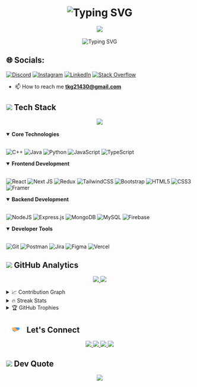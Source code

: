 <h1 align="center">
  <img src="https://readme-typing-svg.herokuapp.com?font=Fira+Code&size=30&duration=3000&pause=1000&color=2C68F7&center=true&vCenter=true&random=false&width=435&lines=Hi+%F0%9F%91%8B%2C+I'm+Tarun+Gupta&repeat=false" alt="Typing SVG" />
</h1>


<div align="center">
  <img src="https://raw.githubusercontent.com/TheDudeThatCode/TheDudeThatCode/master/Assets/Developer.gif" width="150">
</div>

<p align="center">
  <img src="https://readme-typing-svg.herokuapp.com?font=Fira+Code&pause=1000&color=2C68F7&center=true&vCenter=true&random=false&width=435&lines=Full+Stack+Developer;Problem+Solver;Open+Source+Enthusiast;Always+Learning" alt="Typing SVG" />
</p>

## 🌐 Socials:
[![Discord](https://img.shields.io/badge/Discord-%237289DA.svg?logo=discord&logoColor=white)](https://discord.gg/tarungupta18) [![Instagram](https://img.shields.io/badge/Instagram-%23E4405F.svg?logo=Instagram&logoColor=white)](https://instagram.com/tarungupta_11) [![LinkedIn](https://img.shields.io/badge/LinkedIn-%230077B5.svg?logo=linkedin&logoColor=white)](https://linkedin.com/in/https://www.linkedin.com/in/tarun-gupta-100a1b259) [![Stack Overflow](https://img.shields.io/badge/-Stackoverflow-FE7A16?logo=stack-overflow&logoColor=white)](https://stackoverflow.com/users/https://stackoverflow.com/users/25267472/tarun-gupta) 

- 📫 How to reach me **tkg21430@gmail.com**

<!-- Tech Stack with Animated Icons -->
<h2>
  <img src="https://media2.giphy.com/media/QssGEmpkyEOhBCb7e1/giphy.gif?cid=ecf05e47a0n3gi1bfqntqmob8g9aid1oyj2wr3ds3mg700bl&rid=giphy.gif" width="40"> 
  Tech Stack
</h2>

<p align="center">
<img src="https://skillicons.dev/icons?i=js,ts,react,nextjs,nodejs,express,mongodb,mysql,git,docker,aws,firebase,tailwind,figma&perline=7" />
</p>

<details open>
<summary><b>Core Technologies</b></summary>
<br>
  
![C++](https://img.shields.io/badge/c++-%2300599C.svg?style=for-the-badge&logo=c%2B%2B&logoColor=white) 
![Java](https://img.shields.io/badge/java-%23ED8B00.svg?style=for-the-badge&logo=openjdk&logoColor=white) 
![Python](https://img.shields.io/badge/python-3670A0?style=for-the-badge&logo=python&logoColor=ffdd54) 
![JavaScript](https://img.shields.io/badge/javascript-%23323330.svg?style=for-the-badge&logo=javascript&logoColor=%23F7DF1E) 
![TypeScript](https://img.shields.io/badge/typescript-%23007ACC.svg?style=for-the-badge&logo=typescript&logoColor=white)
</details>

<details open>
<summary><b>Frontend Development</b></summary>
<br>

![React](https://img.shields.io/badge/react-%2320232a.svg?style=for-the-badge&logo=react&logoColor=%2361DAFB) 
![Next JS](https://img.shields.io/badge/Next-black?style=for-the-badge&logo=next.js&logoColor=white) 
![Redux](https://img.shields.io/badge/redux-%23593d88.svg?style=for-the-badge&logo=redux&logoColor=white) 
![TailwindCSS](https://img.shields.io/badge/tailwindcss-%2338B2AC.svg?style=for-the-badge&logo=tailwind-css&logoColor=white) 
![Bootstrap](https://img.shields.io/badge/bootstrap-%238511FA.svg?style=for-the-badge&logo=bootstrap&logoColor=white) 
![HTML5](https://img.shields.io/badge/html5-%23E34F26.svg?style=for-the-badge&logo=html5&logoColor=white) 
![CSS3](https://img.shields.io/badge/css3-%231572B6.svg?style=for-the-badge&logo=css3&logoColor=white) 
![Framer](https://img.shields.io/badge/Framer-black?style=for-the-badge&logo=framer&logoColor=blue)
</details>

<details open>
<summary><b>Backend Development</b></summary>
<br>

![NodeJS](https://img.shields.io/badge/node.js-6DA55F?style=for-the-badge&logo=node.js&logoColor=white) 
![Express.js](https://img.shields.io/badge/express.js-%23404d59.svg?style=for-the-badge&logo=express&logoColor=%2361DAFB) 
![MongoDB](https://img.shields.io/badge/MongoDB-%234ea94b.svg?style=for-the-badge&logo=mongodb&logoColor=white) 
![MySQL](https://img.shields.io/badge/mysql-4479A1.svg?style=for-the-badge&logo=mysql&logoColor=white)
![Firebase](https://img.shields.io/badge/firebase-a08021?style=for-the-badge&logo=firebase&logoColor=ffcd34) 
</details>

<details open>
<summary><b>Developer Tools</b></summary>
<br>

![Git](https://img.shields.io/badge/git-%23F05033.svg?style=for-the-badge&logo=git&logoColor=white) 
![Postman](https://img.shields.io/badge/Postman-FF6C37?style=for-the-badge&logo=postman&logoColor=white) 
![Jira](https://img.shields.io/badge/jira-%230A0FFF.svg?style=for-the-badge&logo=jira&logoColor=white) 
![Figma](https://img.shields.io/badge/figma-%23F24E1E.svg?style=for-the-badge&logo=figma&logoColor=white) 
![Vercel](https://img.shields.io/badge/vercel-%23000000.svg?style=for-the-badge&logo=vercel&logoColor=white) 
</details>



<!-- GitHub Stats with Custom Design -->
<h2>
  <img src="https://media.giphy.com/media/iY8CRBdQXODJSCERIr/giphy.gif" width="35">
  GitHub Analytics
</h2>

<p align="center">
  <a href="https://github.com/tarungupta18">
    <img height="180em" src="https://github-readme-stats-eight-theta.vercel.app/api?username=tarungupta18&show_icons=true&theme=algolia&include_all_commits=true&count_private=true"/>
    <img height="180em" src="https://github-readme-stats-eight-theta.vercel.app/api/top-langs/?username=tarungupta18&layout=compact&langs_count=8&theme=algolia"/>
  </a>
</p>

<!-- Contribution Graph -->
<details>
  <summary>📈 Contribution Graph</summary>
  <br/>
  <img src="https://github-readme-activity-graph.vercel.app/graph?username=tarungupta18&custom_title=Tarun's%20GitHub%20Activity%20Graph&bg_color=0D1117&color=7F3FBF&line=7F3FBF&point=7F3FBF&area_color=FFFFFF&title_color=FFFFFF&area=true" alt="Tarun's Activity Graph" />
</details>

<!-- Streak Stats with Custom Design -->
<details>
  <summary>🔥 Streak Stats</summary>
  <br/>
  <p align="center">
    <img src="https://github-readme-streak-stats.herokuapp.com/?user=tarungupta18&theme=radical&hide_border=true" />
  </p>
</details>

<!-- Trophies -->
<details>
  <summary>🏆 GitHub Trophies</summary>
  <br/>
  <p align="center">
    <img src="https://github-profile-trophy.vercel.app/?username=tarungupta18&theme=radical&no-frame=false&no-bg=true&margin-w=4&row=1" />
  </p>
</details>

<!-- Connect Section with Animated Icons -->
<h2>
  <img src="https://github.com/0xAbdulKhalid/0xAbdulKhalid/raw/main/assets/mdImages/handshake.gif" width="50">
  Let's Connect
</h2>

<p align="center">
  <a href="mailto:tkg21430@gmail.com">
    <img src="https://img.shields.io/badge/Gmail-333333?style=for-the-badge&logo=gmail&logoColor=red" />
  </a>
  <a href="https://linkedin.com/in/tarun-gupta-100a1b259">
    <img src="https://img.shields.io/badge/LinkedIn-0077B5?style=for-the-badge&logo=linkedin&logoColor=white" />
  </a>
  <a href="https://discord.gg/tarungupta18">
    <img src="https://img.shields.io/badge/Discord-5865F2?style=for-the-badge&logo=discord&logoColor=white" />
  </a>
  <a href="https://instagram.com/tarungupta_11">
    <img src="https://img.shields.io/badge/Instagram-E4405F?style=for-the-badge&logo=instagram&logoColor=white" />
  </a>
</p>


<!-- Dev Quote -->
<h2>
  <img src="https://media.giphy.com/media/v1.Y2lkPTc5MGI3NjExcTk4Y3g5Ymd2bTh6cWYyN2F5NnAwcG9uZnBxaXVkbnUyZ2QyZHR6eCZlcD12MV9pbnRlcm5hbF9naWZzX2dpZklkJmN0PWc/QBw6UZxWWxoHCGJwuw/giphy.gif" width="30">
  Dev Quote
</h2>

<p align="center">
  <img src="https://quotes-github-readme.vercel.app/api?type=horizontal&theme=radical" />
</p>


